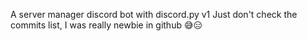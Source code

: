 A server manager discord bot with discord.py v1
Just don't check the commits list, I was really newbie in github 😅😑
